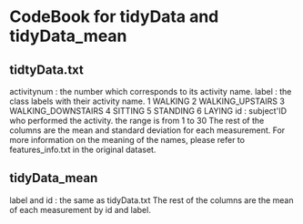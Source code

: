 # CodeBook for tidyData and tidyData_mean
## tidtyData.txt
activitynum : the number which corresponds to its activity name.
label : the class labels with their activity name.
        1 WALKING
        2 WALKING_UPSTAIRS
        3 WALKING_DOWNSTAIRS
        4 SITTING
        5 STANDING
        6 LAYING
id : subject'ID who performed the activity. the range is from 1 to 30
The rest of the columns are the mean and standard deviation for each measurement.
For more information on the meaning of the names, please refer to features_info.txt in the original dataset.



## tidyData_mean
label and id : the same as tidyData.txt
The rest of the columns are the mean of each measurement by id and label.

